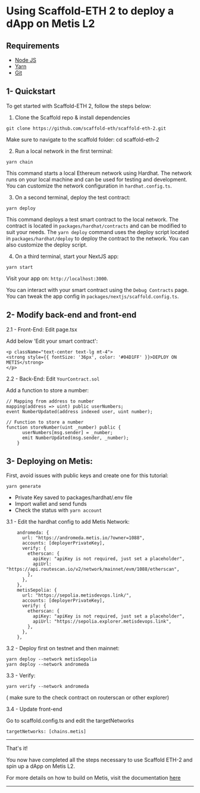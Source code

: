 # Using Scaffold-ETH 2 to deploy a dApp on Metis L2


## Requirements

- [Node JS](https://nodejs.org/en/download/)
- [Yarn](https://yarnpkg.com/getting-started/install)
- [Git](https://git-scm.com/downloads)

## 1- Quickstart

To get started with Scaffold-ETH 2, follow the steps below:

1. Clone the Scaffold repo & install dependencies

```
git clone https://github.com/scaffold-eth/scaffold-eth-2.git
```

Make sure to navigate to the scaffold folder:
cd scaffold-eth-2


2. Run a local network in the first terminal:

```
yarn chain
```

This command starts a local Ethereum network using Hardhat. The network runs on your local machine and can be used for testing and development. You can customize the network configuration in `hardhat.config.ts`.

3. On a second terminal, deploy the test contract:

```
yarn deploy
```

This command deploys a test smart contract to the local network. The contract is located in `packages/hardhat/contracts` and can be modified to suit your needs. The `yarn deploy` command uses the deploy script located in `packages/hardhat/deploy` to deploy the contract to the network. You can also customize the deploy script.

4. On a third terminal, start your NextJS app:

```
yarn start
```

Visit your app on: `http://localhost:3000`. 

You can interact with your smart contract using the `Debug Contracts` page. You can tweak the app config in `packages/nextjs/scaffold.config.ts`.

## 2- Modify back-end and front-end

2.1 - Front-End: Edit page.tsx

Add below 'Edit your smart contract':

```
<p className="text-center text-lg mt-4">
<strong style={{ fontSize: '36px', color: '#04D1FF' }}>DEPLOY ON METIS</strong>
</p> 
```

2.2 - Back-End: Edit `YourContract.sol` 

Add a function to store a number:

```
// Mapping from address to number
mapping(address => uint) public userNumbers;
event NumberUpdated(address indexed user, uint number);

// Function to store a number
function storeNumber(uint _number) public {
      userNumbers[msg.sender] = _number;
      emit NumberUpdated(msg.sender, _number);
    }
```

## 3- Deploying on Metis:

First, avoid issues with public keys and create one for this tutorial:

```
yarn generate
```

- Private Key saved to packages/hardhat/.env file
- Import wallet and send funds
- Check the status with `yarn account`

3.1 - Edit the hardhat config to add Metis Network:

```
    andromeda: {
      url: "https://andromeda.metis.io/?owner=1088",
      accounts: [deployerPrivateKey],
      verify: {
        etherscan: {
          apiKey: "apiKey is not required, just set a placeholder",
          apiUrl: "https://api.routescan.io/v2/network/mainnet/evm/1088/etherscan",
        },
      },
    },
    metisSepolia: {
      url: "https://sepolia.metisdevops.link/",
      accounts: [deployerPrivateKey],
      verify: {
        etherscan: {
          apiKey: "apiKey is not required, just set a placeholder",
          apiUrl: "https://sepolia.explorer.metisdevops.link",
        },
      },
    },
```

3.2 - Deploy first on testnet and then mainnet:

```
yarn deploy --network metisSepolia
yarn deploy --network andromeda
```

3.3 - Verify: 

```
yarn verify --network andromeda
```

( make sure to the check contract on routerscan or other explorer)

3.4 - Update front-end

Go to scaffold.config.ts and edit the targetNetworks

```
targetNetworks: [chains.metis]
```
_______________________________________________________________________________________

That's it! 

You now have completed all the steps necessary to use Scaffold ETH-2 and spin up a dApp on Metis L2. 

For more details on how to build on Metis, visit the documentation [here](https://docs.metis.io/dev)

_______________________________________________________________________________________
